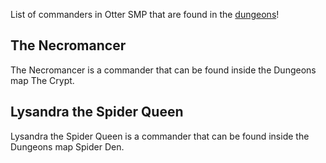 List of commanders in Otter SMP that are found in the [dungeons](Dungeons.md)!
## The Necromancer
The Necromancer is a commander that can be found inside the Dungeons map The Crypt.
## Lysandra the Spider Queen
Lysandra the Spider Queen is a commander that can be found inside the Dungeons map Spider Den.